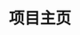 ---
home: true
icon: home
title: 项目主页
heroImage: ./刻晴.png
heroText: Intelligent
tagline: 憧憬是距离理解最遥远的感情.
actions:
  - text: 使用指南
    icon: lightbulb
    link: ./guide/
    type: primary

  - text: 反馈
    link: https://qm.qq.com/q/SKoWrOgE2A


features:
  - title: 定时整理
    icon: clipboard-check
    details: 整理文件夹中的文件，智能分类

  - title: C++ 编写
    icon:  code
    details: 使用 C++ 编写，性能更高

  - title: 自由
    icon: bell
    details: 完全允许自定义配置文件

  - title: 选项卡
    icon: table-columns
    details: 使用选项卡对相似内容进行分组

  - title: 内容监听
    icon: code
    details: 监听文件夹中的文件变化，自动整理

  - title: 去除垃圾
    icon: code
    details: 强制去除厂商垃圾文件

copyright: false
footer: 使用 <a href="https://theme-hope.vuejs.press/zh/" target="_blank">VuePress Theme Hope</a> 主题 | MIT 协议</br>版权所有 © 2024-至今 NightRain
---